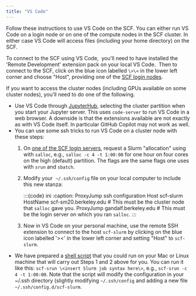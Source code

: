 ```yaml
---
title: "VS Code"
---
```


Follow these instructions to use VS Code on the SCF. You can either run
VS Code on a login node or on one of the compute nodes in the SCF
cluster. In either case VS Code will access files (including your home
directory) on the SCF.

To connect to the SCF using VS Code,  you'll need to have installed the
'Remote Development' extension pack on your local VS Code.  Then to
connect to the SCF, click on the blue icon labelled `\>\<` in the lower
left corner and choose "Host", providing one of the
[SCF login nodes](/servers/login-servers).

If you want to access the cluster nodes (including GPUs available on
some cluster nodes), you'll need to do one of the following.

- Use VS Code through [JupyterHub](/access/jupyterhub),
  selecting the cluster partition when you start your Jupyter server.
  This uses `code-server` to run VS Code in a web browser. A downside
  is that the extensions available are not exactly as with VS Code
  itself. In particular GitHub Copilot may not work as well.
- You can use some ssh tricks to run VS Code on a cluster node with
  these steps:
  1.  On [one of the SCF login servers](/servers/login-servers), request a
      Slurm "allocation" using with `salloc`, e.g., `salloc -c 4 -t 1:00:00`
      for one hour on four cores on the high (default) partition. The flags are
      the same flags one uses with `srun` and `sbatch`.

  1.  Modify your  `~/.ssh/config` file on your local computer to
      include this new stanza:

      :::{code} ini
      :caption: ProxyJump ssh configuration
          Host scf-slurm
            HostName scf-sm20.berkeley.edu # This must be the cluster node that `salloc` gave you.
            ProxyJump gandalf.berkeley.edu # This must be the login server on which you ran `salloc`.
      :::

  1.  Now in VS Code on your personal machine, use the remote SSH
      extension to connect to the host `scf-slurm` by clicking on the
      blue icon labelled '\>\<' in the lower left corner and setting
      "Host" to `scf-slurm`.
- We have prepared a [shell
  script](https://www.stat.berkeley.edu/~paciorek/share/scf-srun) that
  you could run on your Mac or Linux machine that will carry out Steps 1
  and 2 above for you. You can run it like this: `scf-srun \<insert
  Slurm job syntax here\>`, e.g., `scf-srun -c 4 -t 1:00:00`. Note
  that the script will modify the configuration in your ~/.ssh directory
  (slightly modifying `~/.ssh/config` and adding a new file
  `~/.ssh/config.d/scf-slurm`.
